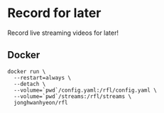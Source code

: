 # Record for later
Record live streaming videos for later!

## Docker
    docker run \
      --restart=always \
      --detach \
      --volume=`pwd`/config.yaml:/rfl/config.yaml \
      --volume=`pwd`/streams:/rfl/streams \
      jonghwanhyeon/rfl
